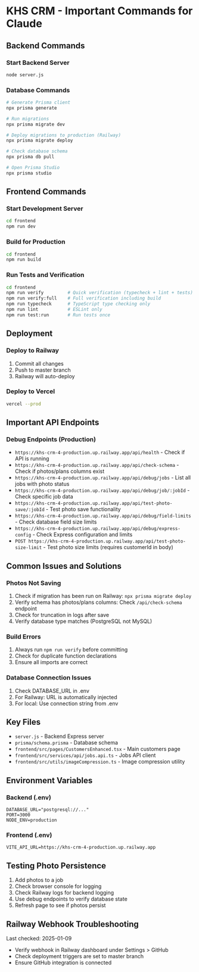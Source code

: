 # KHS CRM - Important Commands for Claude

## Backend Commands

### Start Backend Server
```bash
node server.js
```

### Database Commands
```bash
# Generate Prisma client
npx prisma generate

# Run migrations
npx prisma migrate dev

# Deploy migrations to production (Railway)
npx prisma migrate deploy

# Check database schema
npx prisma db pull

# Open Prisma Studio
npx prisma studio
```

## Frontend Commands

### Start Development Server
```bash
cd frontend
npm run dev
```

### Build for Production
```bash
cd frontend
npm run build
```

### Run Tests and Verification
```bash
cd frontend
npm run verify         # Quick verification (typecheck + lint + tests)
npm run verify:full    # Full verification including build
npm run typecheck      # TypeScript type checking only
npm run lint           # ESLint only
npm run test:run       # Run tests once
```

## Deployment

### Deploy to Railway
1. Commit all changes
2. Push to master branch
3. Railway will auto-deploy

### Deploy to Vercel
```bash
vercel --prod
```

## Important API Endpoints

### Debug Endpoints (Production)
- `https://khs-crm-4-production.up.railway.app/api/health` - Check if API is running
- `https://khs-crm-4-production.up.railway.app/api/check-schema` - Check if photos/plans columns exist
- `https://khs-crm-4-production.up.railway.app/api/debug/jobs` - List all jobs with photo status
- `https://khs-crm-4-production.up.railway.app/api/debug/job/:jobId` - Check specific job data
- `https://khs-crm-4-production.up.railway.app/api/test-photo-save/:jobId` - Test photo save functionality
- `https://khs-crm-4-production.up.railway.app/api/debug/field-limits` - Check database field size limits
- `https://khs-crm-4-production.up.railway.app/api/debug/express-config` - Check Express configuration and limits
- `POST https://khs-crm-4-production.up.railway.app/api/test-photo-size-limit` - Test photo size limits (requires customerId in body)

## Common Issues and Solutions

### Photos Not Saving
1. Check if migration has been run on Railway: `npx prisma migrate deploy`
2. Verify schema has photos/plans columns: Check `/api/check-schema` endpoint
3. Check for truncation in logs after save
4. Verify database type matches (PostgreSQL not MySQL)

### Build Errors
1. Always run `npm run verify` before committing
2. Check for duplicate function declarations
3. Ensure all imports are correct

### Database Connection Issues
1. Check DATABASE_URL in .env
2. For Railway: URL is automatically injected
3. For local: Use connection string from .env

## Key Files

- `server.js` - Backend Express server
- `prisma/schema.prisma` - Database schema
- `frontend/src/pages/CustomersEnhanced.tsx` - Main customers page
- `frontend/src/services/api/jobs.api.ts` - Jobs API client
- `frontend/src/utils/imageCompression.ts` - Image compression utility

## Environment Variables

### Backend (.env)
```
DATABASE_URL="postgresql://..."
PORT=3000
NODE_ENV=production
```

### Frontend (.env)
```
VITE_API_URL=https://khs-crm-4-production.up.railway.app
```

## Testing Photo Persistence

1. Add photos to a job
2. Check browser console for logging
3. Check Railway logs for backend logging
4. Use debug endpoints to verify database state
5. Refresh page to see if photos persist

## Railway Webhook Troubleshooting

Last checked: 2025-01-09
- Verify webhook in Railway dashboard under Settings > GitHub
- Check deployment triggers are set to master branch
- Ensure GitHub integration is connected
```